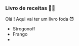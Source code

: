 ### Livro de receitas :man_cook:

Olá ! Aqui vai ter um livro foda :smiling_imp:

- Strogonoff
- Frango
- 